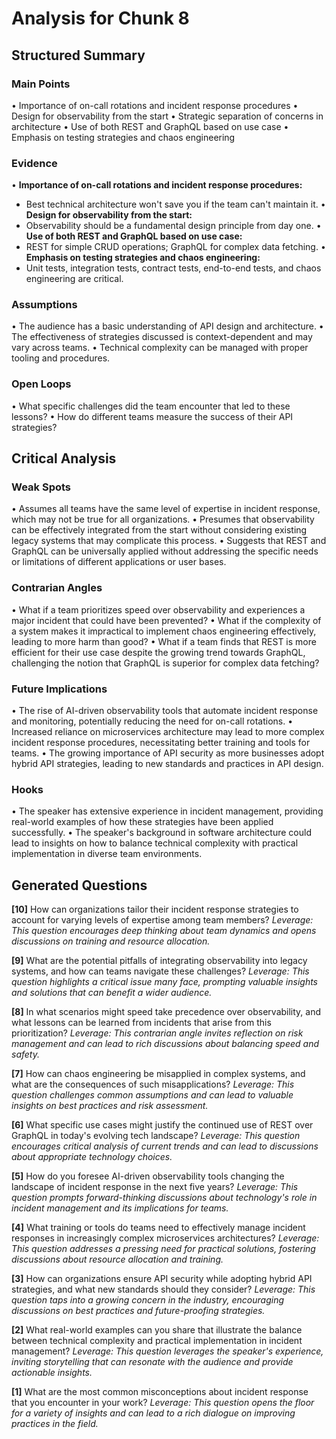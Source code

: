 # Analysis for Chunk 8

## Structured Summary

### Main Points
• Importance of on-call rotations and incident response procedures
• Design for observability from the start
• Strategic separation of concerns in architecture
• Use of both REST and GraphQL based on use case
• Emphasis on testing strategies and chaos engineering

### Evidence
• **Importance of on-call rotations and incident response procedures:**
  - Best technical architecture won't save you if the team can't maintain it.
• **Design for observability from the start:**
  - Observability should be a fundamental design principle from day one.
• **Use of both REST and GraphQL based on use case:**
  - REST for simple CRUD operations; GraphQL for complex data fetching.
• **Emphasis on testing strategies and chaos engineering:**
  - Unit tests, integration tests, contract tests, end-to-end tests, and chaos engineering are critical.

### Assumptions
• The audience has a basic understanding of API design and architecture.
• The effectiveness of strategies discussed is context-dependent and may vary across teams.
• Technical complexity can be managed with proper tooling and procedures.

### Open Loops
• What specific challenges did the team encounter that led to these lessons?
• How do different teams measure the success of their API strategies?

## Critical Analysis

### Weak Spots
• Assumes all teams have the same level of expertise in incident response, which may not be true for all organizations.
• Presumes that observability can be effectively integrated from the start without considering existing legacy systems that may complicate this process.
• Suggests that REST and GraphQL can be universally applied without addressing the specific needs or limitations of different applications or user bases.

### Contrarian Angles
• What if a team prioritizes speed over observability and experiences a major incident that could have been prevented?
• What if the complexity of a system makes it impractical to implement chaos engineering effectively, leading to more harm than good?
• What if a team finds that REST is more efficient for their use case despite the growing trend towards GraphQL, challenging the notion that GraphQL is superior for complex data fetching?

### Future Implications
• The rise of AI-driven observability tools that automate incident response and monitoring, potentially reducing the need for on-call rotations.
• Increased reliance on microservices architecture may lead to more complex incident response procedures, necessitating better training and tools for teams.
• The growing importance of API security as more businesses adopt hybrid API strategies, leading to new standards and practices in API design.

### Hooks
• The speaker has extensive experience in incident management, providing real-world examples of how these strategies have been applied successfully.
• The speaker's background in software architecture could lead to insights on how to balance technical complexity with practical implementation in diverse team environments.

## Generated Questions

**[10]** How can organizations tailor their incident response strategies to account for varying levels of expertise among team members?
*Leverage: This question encourages deep thinking about team dynamics and opens discussions on training and resource allocation.*

**[9]** What are the potential pitfalls of integrating observability into legacy systems, and how can teams navigate these challenges?
*Leverage: This question highlights a critical issue many face, prompting valuable insights and solutions that can benefit a wider audience.*

**[8]** In what scenarios might speed take precedence over observability, and what lessons can be learned from incidents that arise from this prioritization?
*Leverage: This contrarian angle invites reflection on risk management and can lead to rich discussions about balancing speed and safety.*

**[7]** How can chaos engineering be misapplied in complex systems, and what are the consequences of such misapplications?
*Leverage: This question challenges common assumptions and can lead to valuable insights on best practices and risk assessment.*

**[6]** What specific use cases might justify the continued use of REST over GraphQL in today's evolving tech landscape?
*Leverage: This question encourages critical analysis of current trends and can lead to discussions about appropriate technology choices.*

**[5]** How do you foresee AI-driven observability tools changing the landscape of incident response in the next five years?
*Leverage: This question prompts forward-thinking discussions about technology's role in incident management and its implications for teams.*

**[4]** What training or tools do teams need to effectively manage incident responses in increasingly complex microservices architectures?
*Leverage: This question addresses a pressing need for practical solutions, fostering discussions about resource allocation and training.*

**[3]** How can organizations ensure API security while adopting hybrid API strategies, and what new standards should they consider?
*Leverage: This question taps into a growing concern in the industry, encouraging discussions on best practices and future-proofing strategies.*

**[2]** What real-world examples can you share that illustrate the balance between technical complexity and practical implementation in incident management?
*Leverage: This question leverages the speaker's experience, inviting storytelling that can resonate with the audience and provide actionable insights.*

**[1]** What are the most common misconceptions about incident response that you encounter in your work?
*Leverage: This question opens the floor for a variety of insights and can lead to a rich dialogue on improving practices in the field.*

